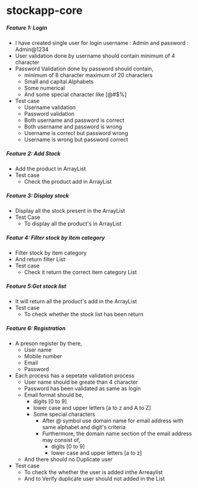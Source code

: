 # stockapp-core


##### Feature 1: Login
  * I have created single user for login username : Admin and password : Admin@1234
  * User validation done by username should contain minimum of 4 character
  * Password Validation done by password should contain,
  	* minimum of 8 character maximum of 20 characters
	* Small and capital Alphabets
	* Some numerical
	* And some special character like [@#$%]
  * Test case 
  	* Username validation
  	* Password validation
  	* Both username and password is correct
  	* Both username and password is wrong
  	* Username is correct but password wrong
  	* Username is wrong but password correct
  
##### Feature 2: Add Stock
  * Add the product in ArrayList
  * Test case
  	* Check the product add in ArrayList
  
##### Feature 3: Display stock
  * Display all the stock present in the ArrayList
  * Test Case
	* To display all the product's in ArrayList

##### Featur 4: Filter stock by item category
  * Filter stock by item category
  * And return filter List
  * Test case
  	* Check it return the correct item category List

##### Feature 5:Get stock list
  * It will return all the product's add in the ArrayList
  * Test case
  	* To check whether the stock list has been return
  	
##### Feature 6: Registration
  * A preson register by there,
  	* User name
  	* Mobile number
  	* Email
  	* Password
  * Each process has a sepetate validation process
  	* User name should be greate than 4 character
  	* Password has been validated as same as login
  	* Email format should be,
  		* digits [0 to 9]
	 	* lower case and upper letters [a to z and A to Z]
	 	* Some special characters
    	 	* After @ symbol use domain name for email address with same alphabet and digit's criteria
     		* Furthermore, the domain name section of the email address may consist of,
     			* digits [0 to 9]
     			* lower case and upper letters [a to z]
	* And there should no Duplicate user
  * Test case
  	* To check the whether the user is added inthe Arreaylist
  	* And to Verify duplicate user should not added in the List
